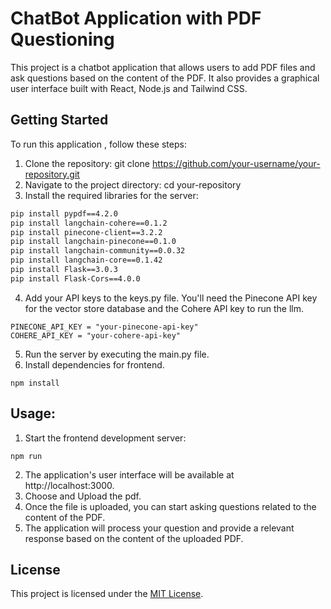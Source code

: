 # ChatBot Application with PDF Questioning

This project is a chatbot application that allows users to add PDF files and ask questions based on the content of the PDF. It also provides a graphical user interface built with React, Node.js and Tailwind CSS.

## Getting Started

To run this application , follow these steps:

1. Clone the repository: git clone https://github.com/your-username/your-repository.git
2. Navigate to the project directory: cd your-repository
3. Install the required libraries for the server:
```bash
pip install pypdf==4.2.0
pip install langchain-cohere==0.1.2
pip install pinecone-client==3.2.2
pip install langchain-pinecone==0.1.0
pip install langchain-community==0.0.32
pip install langchain-core==0.1.42
pip install Flask==3.0.3
pip install Flask-Cors==4.0.0
```
4. Add your API keys to the keys.py file. You'll need the Pinecone API key for the vector store database and the Cohere API key to run the llm.
```
PINECONE_API_KEY = "your-pinecone-api-key"
COHERE_API_KEY = "your-cohere-api-key"
```
5. Run the server by executing the main.py file.
6. Install dependencies for frontend.
```
npm install
```

## Usage:

1. Start the frontend development server:
```
npm run
```
2. The application's user interface will be available at http://localhost:3000.
3. Choose and Upload the pdf.
4. Once the file is uploaded, you can start asking questions related to the content of the PDF.
5. The application will process your question and provide a relevant response based on the content of the uploaded PDF.
 

## License

This project is licensed under the [MIT License](LICENSE).
  
